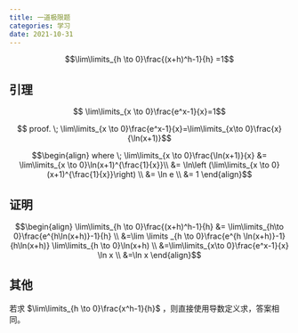 ```yaml
---
title: 一道极限题
categories: 学习
date: 2021-10-31
---
```


$$\lim\limits_{h \to 0}\frac{(x+h)^h-1}{h} =1$$



## 引理

$$ \lim\limits_{x \to 0}\frac{e^x-1}{x}=1$$

$$ proof. \; \lim\limits_{x \to 0}\frac{e^x-1}{x}=\lim\limits_{x\to 0}\frac{x}{\ln(x+1)}$$ 

$$\begin{align}
where \; \lim\limits_{x \to 0}\frac{\ln(x+1)}{x} &=  \lim\limits_{x \to 0}\ln(x+1)^{\frac{1}{x}}\\
&= \ln\left (\lim\limits_{x \to 0}(x+1)^{\frac{1}{x}}\right) \\
&= \ln e \\
&= 1
\end{align}$$

## 证明

$$\begin{align}
\lim\limits_{h \to 0}\frac{(x+h)^h-1}{h} &= \lim\limits_{h\to 0}\frac{e^{h\ln(x+h)}-1}{h} \\
&=\lim \limits _{h \to 0}\frac{e^{h \ln(x+h)}-1}{h\ln(x+h)} \lim\limits_{h \to 0}\ln(x+h) \\
&=\lim\limits_{x\to 0}\frac{e^x-1}{x} \ln x \\
&=\ln x
\end{align}$$

## 其他

若求 $\lim\limits_{h \to 0}\frac{x^h-1}{h}$ ，则直接使用导数定义求，答案相同。
